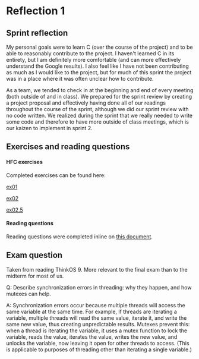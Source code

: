# Reflection 1

## Sprint reflection

My personal goals were to learn C (over the course of the project) and to be able to reasonably contribute to the project. I haven't learned C in its entirety, but I am definitely more comfortable (and can more effectively understand the Google results). I also feel like I have not been contributing as much as I would like to the project, but for much of this sprint the project was in a place where it was often unclear how to contribute.

As a team, we tended to check in at the beginning and end of every meeting (both outside of and in class). We prepared for the sprint review by creating a project proposal and effectively having done all of our readings throughout the course of the sprint, although we did our sprint review with no code written. We realized during the sprint that we really needed to write some code and therefore to have more outside of class meetings, which is our kaizen to implement in sprint 2.

## Exercises and reading questions

#### HFC exercises

Completed exercises can be found here:

[ex01](../exercises/ex01)

[ex02](../exercises/ex02)

[ex02.5](../exercises/ex02.5)

#### Reading questions

Reading questions were completed inline on [this document](../reading_questions/thinkos.md).

## Exam question

Taken from reading ThinkOS 9. More relevant to the final exam than to the midterm for most of us.

Q: Describe synchronization errors in threading: why they happen, and how mutexes can help.

A: Synchronization errors occur because multiple threads will access the same variable at the same time. For example, if threads are iterating a variable, multiple threads will read the same value, iterate it, and write the same new value, thus creating unpredictable results. Mutexes prevent this: when a thread is iterating the variable, it uses a mutex function to lock the variable, reads the value, iterates the value, writes the new value, and unlocks the variable, now leaving it open for other threads to access. (This is applicable to purposes of threading other than iterating a single variable.)
